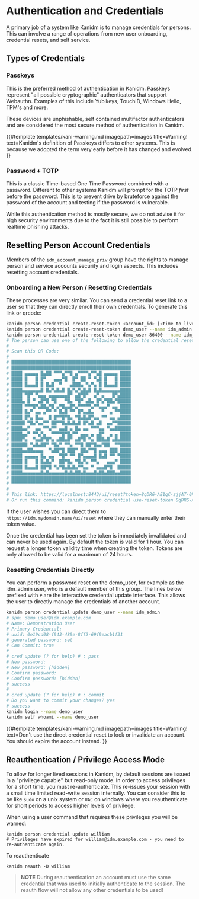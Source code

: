 # Authentication and Credentials

A primary job of a system like Kanidm is to manage credentials for persons. This can involve a range
of operations from new user onboarding, credential resets, and self service.

## Types of Credentials

### Passkeys

This is the preferred method of authentication in Kanidm. Passkeys represent "all possible
cryptographic" authenticators that support Webauthn. Examples of this include Yubikeys, TouchID,
Windows Hello, TPM's and more.

These devices are unphishable, self contained multifactor authenticators and are considered the most
secure method of authentication in Kanidm.

<!-- deno-fmt-ignore-start -->

{{#template templates/kani-warning.md
imagepath=images
title=Warning!
text=Kanidm's definition of Passkeys differs to other systems. This is because we adopted the term very early before it has changed and evolved.
}}

<!-- deno-fmt-ignore-end -->

### Password + TOTP

This is a classic Time-based One Time Password combined with a password. Different to other systems
Kanidm will prompt for the TOTP _first_ before the password. This is to prevent drive by bruteforce
against the password of the account and testing if the password is vulnerable.

While this authentication method is mostly secure, we do not advise it for high security
environments due to the fact it is still possible to perform realtime phishing attacks.

## Resetting Person Account Credentials

Members of the `idm_account_manage_priv` group have the rights to manage person and service accounts
security and login aspects. This includes resetting account credentials.

### Onboarding a New Person / Resetting Credentials

These processes are very similar. You can send a credential reset link to a user so that they can
directly enroll their own credentials. To generate this link or qrcode:

```bash
kanidm person credential create-reset-token <account_id> [<time to live in seconds>]
kanidm person credential create-reset-token demo_user --name idm_admin
kanidm person credential create-reset-token demo_user 86400 --name idm_admin
# The person can use one of the following to allow the credential reset
#
# Scan this QR Code:
#
# █████████████████████████████████████████████
# █████████████████████████████████████████████
# ████ ▄▄▄▄▄ █▄██ ▀▀▀▄▀▀█ ▄▀▀▀▀▄▀▀▄█ ▄▄▄▄▄ ████
# ████ █   █ █▀   ▄▄▄▀█  █▀ ██ ▀ ▀▄█ █   █ ████
# ████ █▄▄▄█ █ █▄█  ▀   ▄███▄ ▀▄▀▄ █ █▄▄▄█ ████
# ████▄▄▄▄▄▄▄█ █▄▀▄█▄█ █▄▀▄▀▄█▄█ █▄█▄▄▄▄▄▄▄████
# ████ ▀█▀ ▀▄▄▄ ▄▄▄▄▄▄▄█▀ ▄█▀█▀  ▄▀ ▄   █▀▄████
# ████▄ █ ▀ ▄█▀█ ▀█   ▀█▄ ▀█▀ ▄█▄ █▀▄▀██▄▀█████
# ████ ▀▀▀█▀▄██▄▀█ ▄▀█▄▄█▀▄▀▀▀▀▀▄▀▀▄▄▄▀ ▄▄ ████
# ████ █▄▀ ▄▄ ▄▀▀ ▀ █▄█ ▀▀ █▀▄▄█▄   ▀  ▄ ▀▀████
# ████ █▀▄ █▄▄  █ █▀▀█▀█▄ ▀█▄█▄█▀▄▄ ▀▀ ▄▄ ▄████
# █████ ▀█▄▀▄▄▀▀ ██▀▀█▄█▄█▄█ █▀▄█ ▄█  ▄▄▀▀█████
# ████▄▄▀  ▄▄ ▀▀▄▀▀ ▄▄█ ▄ █▄ ▄▄ ▀▀▀▄▄ ▀▄▄██████
# ████▄▄▀ ▀▀▄▀▄  ▀▀▀▀█▀█▄▀▀ ▄▄▄ ▄ ▄█▀  ▄ ▄ ████
# ████▀▄  ▀▄▄█▀█▀▄ ▄██▄█▀ ▄█▀█ ▀▄ ███▄█ ▄█▄████
# ██████ ▀▄█▄██▀ ▀█▄▀ ▀▀▄ ▀▀█ ██▀█▄▄▀██  ▀▀████
# ████▄▄██▄▄▄▄  ▀▄██▀█ ███▀ ██▄▀▀█ ▄▄▄ ███ ████
# ████ ▄▄▄▄▄ █▄ ▄▄  ▀█▀ ▀▀ █▀▄▄▄▄█ █▄█ ▀▀ ▀████
# ████ █   █ █▄█▄▀  ██▀█▄ ▀█▄▀▄ ▀▀▄   ▄▄▄▀ ████
# ████ █▄▄▄█ ██▀█ ▀▄▀█▄█▄█▄▀▀▄▄ ▀ ▄▄▄█▀█  █████
# ████▄▄▄▄▄▄▄█▄█▄▄▄▄▄▄█▄█▄██▄█▄▄▄█▄██▄███▄▄████
# █████████████████████████████████████████████
# ▀▀▀▀▀▀▀▀▀▀▀▀▀▀▀▀▀▀▀▀▀▀▀▀▀▀▀▀▀▀▀▀▀▀▀▀▀▀▀▀▀▀▀▀▀
#
# This link: https://localhost:8443/ui/reset?token=8qDRG-AE1qC-zjjAT-0Fkd6
# Or run this command: kanidm person credential use-reset-token 8qDRG-AE1qC-zjjAT-0Fkd6
```

If the user wishes you can direct them to `https://idm.mydomain.name/ui/reset` where they can
manually enter their token value.

Once the credential has been set the token is immediately invalidated and can never be used again.
By default the token is valid for 1 hour. You can request a longer token validity time when creating
the token. Tokens are only allowed to be valid for a maximum of 24 hours.

### Resetting Credentials Directly

You can perform a password reset on the demo\_user, for example as the idm\_admin user, who is a
default member of this group. The lines below prefixed with `#` are the interactive credential
update interface. This allows the user to directly manage the credentials of another account.

```bash
kanidm person credential update demo_user --name idm_admin
# spn: demo_user@idm.example.com
# Name: Demonstration User
# Primary Credential:
# uuid: 0e19cd08-f943-489e-8ff2-69f9eacb1f31
# generated password: set
# Can Commit: true
#
# cred update (? for help) # : pass
# New password:
# New password: [hidden]
# Confirm password:
# Confirm password: [hidden]
# success
#
# cred update (? for help) # : commit
# Do you want to commit your changes? yes
# success
kanidm login --name demo_user
kanidm self whoami --name demo_user
```

{{#template templates/kani-warning.md imagepath=images title=Warning! text=Don't use the direct
credential reset to lock or invalidate an account. You should expire the account instead. }}

## Reauthentication / Privilege Access Mode

To allow for longer lived sessions in Kanidm, by default sessions are issued in a "privilege
capable" but read-only mode. In order to access privileges for a short time, you must
re-authenticate. This re-issues your session with a small time limited read-write session
internally. You can consider this to be like `sudo` on a unix system or `UAC` on windows where you
reauthenticate for short periods to access higher levels of privilege.

When using a user command that requires these privileges you will be warned:

```
kanidm person credential update william
# Privileges have expired for william@idm.example.com - you need to re-authenticate again.
```

To reauthenticate

```
kanidm reauth -D william
```

> **NOTE** During reauthentication an account must use the same credential that was used to
> initially authenticate to the session. The reauth flow will not allow any other credentials to be
> used!
